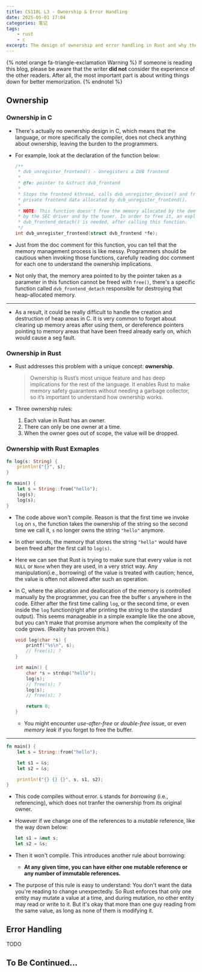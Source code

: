 ```yaml
---
title: CS110L L3 - Ownership & Error Handling
date: 2025-05-01 17:04
categories: 笔记
tags:
    - rust
    - c
excerpt: The design of ownership and error handling in Rust and why they're needed
---
```


{% notel orange fa-triangle-exclamation Warning %}
If someone is reading this blog, please be aware that the writer **did not** consider the experience of the other readers.
After all, the most important part is about writing things down for better memorization.
{% endnotel %}

## Ownership

### Ownership in C

- There's actually no ownership design in C, which means that the language, or more specifically the compiler, does not check anything about ownership, leaving the burden to the programmers.

- For example, look at the declaration of the function below:

    ```c
    /**
     * dvb_unregister_frontend() - Unregisters a DVB frontend
     *
     * @fe: pointer to &struct dvb_frontend
     *
     * Stops the frontend kthread, calls dvb_unregister_device() and fress the
     * private frontend data allocated by dvb_unregister_frontend().
     *
     * NOTE: This function doesn't free the memory allocated by the demod,
     * by the SEC driver and by the tuner. In order to free it, an explicit call to
     * dvb_frontend_detach() is needed, after calling this function.
     */
    int dvb_unregister_frontend(struct dvb_frontend *fe);
    ```

- Just from the doc comment for this function, you can tell that the memory management process is like messy. Programmers should be cautious when invoking those functions, carefully reading doc comment for each one to understand the ownership implications.

- Not only that, the memory area pointed to by the pointer taken as a parameter in this function cannot be freed with `free()`, there's a specific function called `dvb_frontend_detach` responsible for destroying that heap-allocated memory.

---

- As a result, it could be really difficult to handle the creation and destruction of heap areas in C. It is very common to forget about clearing up memory areas after using them, or dereference pointers pointing to memory areas that have been freed already early on, which would cause a seg fault.

### Ownership in Rust

- Rust addresses this problem with a unique concept: **ownership**.

    > Ownership is Rust’s most unique feature and has deep implications for the rest of the language. It enables Rust to make memory safety guarantees without needing a garbage collector, so it’s important to understand how ownership works.

- Three ownership rules:

    1. Each value in Rust has an owner.
    2. There can only be one owner at a time.
    3. When the owner goes out of scope, the value will be dropped.

### Ownership with Rust Exmaples

```rust
fn log(s: String) {
    println!("{}", s);
}

fn main() {
    let s = String::from("hello");
    log(s);
    log(s);
}
```

- The code above won't compile. Reason is that the first time we invoke `log` on `s`, the function takes the ownership of the string so the second time we call it, `s` no longer owns the string `"hello"` anymore.

- In other words, the memory that stores the string `"hello"` would have been freed after the first call to `log(s)`.

- Here we can see that Rust is trying to make sure that every value is not `NULL` or `None` when they are used, in a very strict way. Any manipulation(i.e., borrowing) of the value is treated with caution; hence, the value is often not allowed after such an operation.

- In C, where the allocation and deallocation of the memory is controlled manually by the programmer, you can free the buffer `s` anywhere in the code. Either after the first time calling `log`, or the second time, or even inside the `log` function(right after printing the string to the standard output). This seems manageable in a simple example like the one above, but you can't make that promise anymore when the complexity of the code grows. (Reality has proven this.)

    ```c
    void log(char *s) {
        printf("%s\n", s);
        // free(s); ?
    }

    int main() {
        char *s = strdup("hello");
        log(s);
        // free(s); ?
        log(s);
        // free(s); ?

        return 0;
    }
    ```

    - You might encounter _use-after-free_ or _double-free_ issue, or even _memory leak_ if you forget to free the buffer.

---

```rust
fn main() {
    let s = String::from("hello");

    let s1 = &s;
    let s2 = &s;

    println!("{} {} {}", s, s1, s2);
}
```

- This code compiles without error. `&` stands for _borrowing_ (i.e., referencing), which does not tranfer the ownership from its original owner.

- However if we change one of the references to a _mutable_ reference, like the way down below:

    ```rust
    let s1 = &mut s;
    let s2 = &s;
    ```

- Then it won't compile. This introduces another rule about borrowing:

    - **At any given time, you can have either one mutable reference or any number of immutable references.**

- The purpose of this rule is easy to understand: You don't want the data you're reading to change unexpectedly. So Rust enforces that only one entity may mutate a value at a time, and during mutation, no other entity may read or write to it. But it's okay that more than one guy reading from the same value, as long as none of them is modifying it.

## Error Handling

TODO

## To Be Continued...
